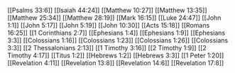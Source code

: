 [[Psalms 33:6]]
[[Isaiah 44:24]]
[[Matthew 10:27]]
[[Matthew 13:35]]
[[Matthew 25:34]]
[[Matthew 28:19]]
[[Mark 16:15]]
[[Luke 24:47]]
[[John 1:1]]
[[John 5:17]]
[[John 5:19]]
[[John 10:30]]
[[Acts 15:18]]
[[Romans 16:25]]
[[1 Corinthians 2:7]]
[[Ephesians 1:4]]
[[Ephesians 1:9]]
[[Ephesians 3:3]]
[[Colossians 1:16]]
[[Colossians 1:23]]
[[Colossians 1:26]]
[[Colossians 3:3]]
[[2 Thessalonians 2:13]]
[[1 Timothy 3:16]]
[[2 Timothy 1:9]]
[[2 Timothy 4:17]]
[[Titus 1:2]]
[[Hebrews 1:2]]
[[Hebrews 3:3]]
[[1 Peter 1:20]]
[[Revelation 4:11]]
[[Revelation 13:8]]
[[Revelation 14:6]]
[[Revelation 17:8]]
